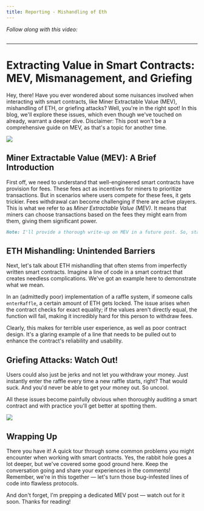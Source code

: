 ```yaml
---
title: Reporting - Mishandling of Eth
---
```


_Follow along with this video:_

## 

---

# Extracting Value in Smart Contracts: MEV, Mismanagement, and Griefing

Hey, there! Have you ever wondered about some nuisances involved when interacting with smart contracts, like Miner Extractable Value (MEV), mishandling of ETH, or griefing attacks? Well, you're in the right spot! In this blog, we'll explore these issues, which even though we've touched on already, warrant a deeper dive. Disclaimer: This post won't be a comprehensive guide on MEV, as that's a topic for another time.

![](https://cdn.videotap.com/NqCVyQXfwU8fKONZhudq-4.23.png)

## Miner Extractable Value (MEV): A Brief Introduction

First off, we need to understand that well-engineered smart contracts have provision for fees. These fees act as incentives for miners to prioritize transactions. But in scenarios where users compete for these fees, it gets trickier. Fees withdrawal can become challenging if there are active players. This is what we refer to as _Miner Extractable Value (MEV)_. It means that miners can choose transactions based on the fees they might earn from them, giving them significant power.

```markdown
Note: I'll provide a thorough write-up on MEV in a future post. So, stay tuned!
```

## ETH Mishandling: Unintended Barriers

Next, let's talk about ETH mishandling that often stems from imperfectly written smart contracts. Imagine a line of code in a smart contract that creates needless complications. We've got an example here to demonstrate what we mean.

In an (admittedly poor) implementation of a raffle system, if someone calls `enterRaffle`, a certain amount of ETH gets locked. The issue arises when the contract checks for exact equality; if the values aren't directly equal, the function will fail, making it incredibly hard for this person to withdraw fees.

Clearly, this makes for terrible user experience, as well as poor contract design. It's a glaring example of a line that needs to be pulled out to enhance the contract's reliability and usability.

## Griefing Attacks: Watch Out!

Users could also just be jerks and not let you withdraw your money. Just instantly enter the raffle every time a new raffle starts, right? That would suck. And you'd never be able to get your money out. So uncool.

All these issues become painfully obvious when thoroughly auditing a smart contract and with practice you'll get better at spotting them.

![](https://cdn.videotap.com/Zw8G2tXiZWXa0p4wmsR7-67.66.png)

## Wrapping Up

There you have it! A quick tour through some common problems you might encounter when working with smart contracts. Yes, the rabbit hole goes a lot deeper, but we've covered some good ground here. Keep the conversation going and share your experiences in the comments! Remember, we're in this together — let's turn those bug-infested lines of code into flawless protocols.

And don't forget, I'm prepping a dedicated MEV post — watch out for it soon. Thanks for reading!
